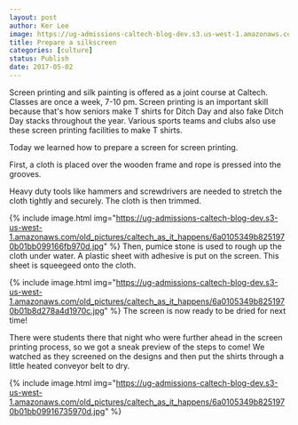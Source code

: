 ```yaml
---
layout: post
author: Ker Lee
image: https://ug-admissions-caltech-blog-dev.s3.us-west-1.amazonaws.com/old_pictures/6a01b7c8d66748970b01b8d278a4ae970c-320wi.jpg
title: Prepare a silkscreen
categories: [culture]
status: Publish
date: 2017-05-02
---
```


Screen printing and silk painting is offered as a joint course at Caltech. Classes are once a week, 7-10 pm. Screen printing is an important skill because that's how seniors make T shirts for Ditch Day and also fake Ditch Day stacks throughout the year. Various sports teams and clubs also use these screen printing facilities to make T shirts.

Today we learned how to prepare a screen for screen printing.

First, a cloth is placed over the wooden frame and rope is pressed into the grooves.

Heavy duty tools like hammers and screwdrivers are needed to stretch the cloth tightly and securely. The cloth is then trimmed.


{% include image.html img="https://ug-admissions-caltech-blog-dev.s3-us-west-1.amazonaws.com/old_pictures/caltech_as_it_happens/6a0105349b8251970b01bb099166fb970d.jpg" %}
Then, pumice stone is used to rough up the cloth under water. A plastic sheet with adhesive is put on the screen. This sheet is squeegeed onto the cloth.


{% include image.html img="https://ug-admissions-caltech-blog-dev.s3-us-west-1.amazonaws.com/old_pictures/caltech_as_it_happens/6a0105349b8251970b01b8d278a4d1970c.jpg" %}
The screen is now ready to be dried for next time!

There were students there that night who were further ahead in the screen printing process, so we got a sneak preview of the steps to come! We watched as they screened on the designs and then put the shirts through a little heated conveyor belt to dry.


{% include image.html img="https://ug-admissions-caltech-blog-dev.s3-us-west-1.amazonaws.com/old_pictures/caltech_as_it_happens/6a0105349b8251970b01bb09916735970d.jpg" %}
